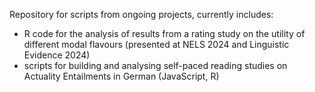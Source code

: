 Repository for scripts from ongoing projects, currently includes:
- R code for the analysis of results from a rating study on the utility of different modal flavours (presented at NELS 2024 and Linguistic Evidence 2024)
- scripts for building and analysing self-paced reading studies on Actuality Entailments in German (JavaScript, R)
